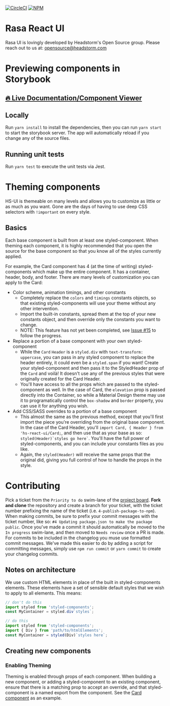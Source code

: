 [![CircleCI](https://circleci.com/gh/Headstorm/rasa-ui/tree/master.svg?style=shield)](https://circleci.com/gh/Headstorm/rasa-ui/tree/master) [![NPM](https://img.shields.io/npm/v/@headstorm/hs-react-ui.svg)](https://www.npmjs.com/package/@headstorm/hs-react-ui)

# Rasa React UI

Rasa UI is lovingly developed by Headstorm's Open Source group. Please reach out to us at: opensource@headstorm.com

# Previewing components in Storybook

## [🔥 Live Documentation/Component Viewer](https://headstorm.github.io/rasa-ui/)

## Locally

Run `yarn install` to install the dependencies, then you can run `yarn start` to start the storybook server.
The app will automatically reload if you change any of the source files.

## Running unit tests

Run `yarn test` to execute the unit tests via Jest.

# Theming components

HS-UI is themeable on many levels and allows you to customize as little or as much as you want. Gone are the days of having to use deep CSS selectors with `!important` on every style.

## Basics

Each base component is built from at least one styled-component. When theming each component, it is highly recommended that you open the source for the base component so that you know all of the styles currently applied.

For example, the Card component has 4 (at the time of writing) styled-components which make up the entire component. It has a container, header, body, and footer. There are many levels of customization you can apply to the Card:

- Color scheme, animation timings, and other constants
  - Completely replace the `colors` and `timings` constants objects, so that existing styled-components will use your theme without any other intervention.
  - Import the built-in constants, spread them at the top of your new constants object, and then override only the constants you want to change.
  - NOTE: This feature has not yet been completed, see [Issue #15](https://github.com/Headstorm/rasa-ui/issues/15) to follow the progress.
- Replace a portion of a base component with your own styled-component
  - While the `Card` `Header` is a `styled.div` with `text-transform: uppercase`, you can pass in any styled component to replace the header entirely, it could even be a `styled.span` if you want! Create your styled-component and then pass it to the StyledHeader prop of the `Card` and voilà! It doesn't use any of the previous styles that were originally created for the Card Header.
  - You'll have access to all the props which are passed to the styled-component as well. In the case of Card, the `elevation` prop is passed directly into the Container, so while a Material Design theme may use it to programatically control the `box-shadow` and `border` property, you can use it for anything you wish.
- Add CSS/SASS overrides to a portion of a base component
  - This almost the same as the previous method, except that you'll first import the piece you're overriding from the original base component. In the case of the Card Header, you'll `import Card, { Header } from 'hs-react-ui/Card;`, and then use that as your base as so: `` styled(Header)`styles go here` ``. You'll have the full power of styled-components, and you can include your constants files as you like.
  - Again, the `styled(Header)` will receive the same props that the original did, giving you full control of how to handle the props in the style.

# Contributing

Pick a ticket from the `Priority to do` swim-lane of the [project board](https://github.com/Headstorm/rasa-ui/projects/1). **Fork and clone** the repository and create a branch for your ticket, with the ticket number prefixing the name of the ticket (i.e. `4-publish-package-to-npm`). When making commits, be sure to prefix your commit messages with the ticket number, like so: `#4 Updating package.json to make the package public`. Once you've made a commit it should automatically be moved to the `In progress` swim-lane, and then moved to `Needs review` once a PR is made. For commits to be included in the changelog you muse use formatted commit messages. We've made this easier to do by adding a script for committing messages, simply use `npm run commit` or `yarn commit` to create your changelog commits.

## Notes on architecture

We use custom HTML elements in place of the built in styled-components elements.
These elements have a set of sensible default styles that we wish to apply to all elements. This means:

```jsx
// don't do this
import styled from 'styled-components';
const MyContainer = styled.div`styles`;

// do this
import styled from 'styled-components';
import { Div } from 'path/to/htmlElements';
const MyContainer = styled(Div)`styles here`;
```

## Creating new components

### Enabling Theming

Theming is enabled through props of each component. When building a new component, or adding a styled-component to an existing component, ensure that there is a matching prop to accept an override, and that styled-component is a named export from the component. See the [Card component](https://github.com/Headstorm/rasa-ui/tree/master/packages/hs-react-ui/src/components/Card) as an example.
